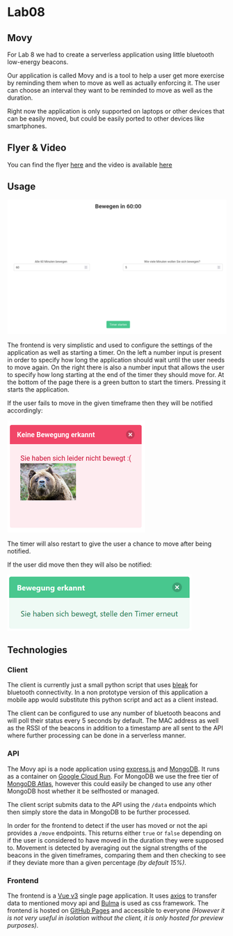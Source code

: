 # Lab08

## Movy

For Lab 8 we had to create a serverless application using little bluetooth low-energy beacons.

Our application is called Movy and is a tool to help a user get more exercise by reminding them when to move as well as actually enforcing it. The user can choose an interval they want to be reminded to move as well as the duration. 

Right now the application is only supported on laptops or other devices that can be easily moved, but could be easily ported to other devices like smartphones.

## Flyer & Video

You can find the flyer [here](./flyer.pdf) and the video is available [here](./video.mp4)

## Usage

![Frontend website](./img/movy.png)

The frontend is very simplistic and used to configure the settings of the application as well as starting a timer.
On the left a number input is present in order to specify how long the application should wait until the user needs to move again.
On the right there is also a number input that allows the user to specify how long starting at the end of the timer they should move for.
At the bottom of the page there is a green button to start the timers. Pressing it starts the application.

If the user fails to move in the given timeframe then they will be notified accordingly:

![User failed to move notification](./img/failure.png)

The timer will also restart to give the user a chance to move after being notified.


If the user did move then they will also be notified:

![User moved notification](./img/success.png)


## Technologies

### Client

The client is currently just a small python script that uses [bleak](https://pypi.org/project/bleak/) for bluetooth connectivity. In a non prototype version of this application a mobile app would substitute this python script and act as a client instead.

The client can be configured to use any number of bluetooth beacons and will poll their status every 5 seconds by default. The MAC address as well as the RSSI of the beacons in addition to a timestamp are all sent to the API where further processing can be done in a serverless manner.


### API

The Movy api is a node application using [express.js](https://expressjs.com/) and [MongoDB](https://www.mongodb.com/). It runs as a container on [Google Cloud Run](https://cloud.google.com/run/). For MongoDB we use the free tier of [MongoDB Atlas](https://www.mongodb.com/atlas), however this could easily be changed to use any other MongoDB host whether it be selfhosted or managed.

The client script submits data to the API using the `/data` endpoints which then simply store the data in MongoDB to be further processed.

In order for the frontend to detect if the user has moved or not the api provides a `/move` endpoints. This returns either `true` or `false` depending on if the user is considered to have moved in the duration they were supposed to. Movement is detected by averaging out the signal strengths of the beacons in the given timeframes, comparing them and then checking to see if they deviate more than a given percentage *(by default 15%)*.

### Frontend

The frontend is a [Vue v3](https://v3.vuejs.org/) single page application. It uses [axios](https://axios-http.com/) to transfer data to mentioned movy api and [Bulma](https://bulma.io/) is used as css framework. The frontend is hosted on [GitHub Pages](https://github.zhaw.ch/pages/SCAD-lumeal/movy-frontend/dist/) and accessible to everyone *(However it is not very useful in isolation without the client, it is only hosted for preview purposes)*.

